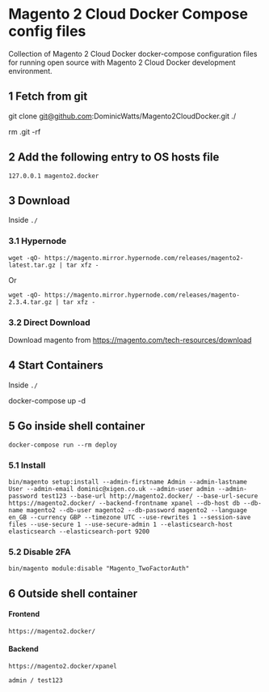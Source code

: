 # Magento 2 Cloud Docker Compose config files

Collection of Magento 2 Cloud Docker docker-compose configuration files for running open source with Magento 2 Cloud Docker development environment.

## 1 Fetch from git

git clone git@github.com:DominicWatts/Magento2CloudDocker.git ./

rm .git -rf

## 2 Add the following entry to OS hosts file

    127.0.0.1 magento2.docker

## 3 Download

Inside `./`

### 3.1 Hypernode

    wget -qO- https://magento.mirror.hypernode.com/releases/magento2-latest.tar.gz | tar xfz -

Or

    wget -qO- https://magento.mirror.hypernode.com/releases/magento-2.3.4.tar.gz | tar xfz -

### 3.2 Direct Download
 
Download magento from https://magento.com/tech-resources/download

## 4 Start Containers

Inside `./`

docker-compose up -d

## 5 Go inside shell container

    docker-compose run --rm deploy

### 5.1 Install

    bin/magento setup:install --admin-firstname Admin --admin-lastname User --admin-email dominic@xigen.co.uk --admin-user admin --admin-password test123 --base-url http://magento2.docker/ --base-url-secure https://magento2.docker/ --backend-frontname xpanel --db-host db --db-name magento2 --db-user magento2 --db-password magento2 --language en_GB --currency GBP --timezone UTC --use-rewrites 1 --session-save files --use-secure 1 --use-secure-admin 1 --elasticsearch-host elasticsearch --elasticsearch-port 9200

### 5.2 Disable 2FA

    bin/magento module:disable "Magento_TwoFactorAuth"

## 6 Outside shell container

#### Frontend

    https://magento2.docker/

#### Backend

    https://magento2.docker/xpanel

    admin / test123
